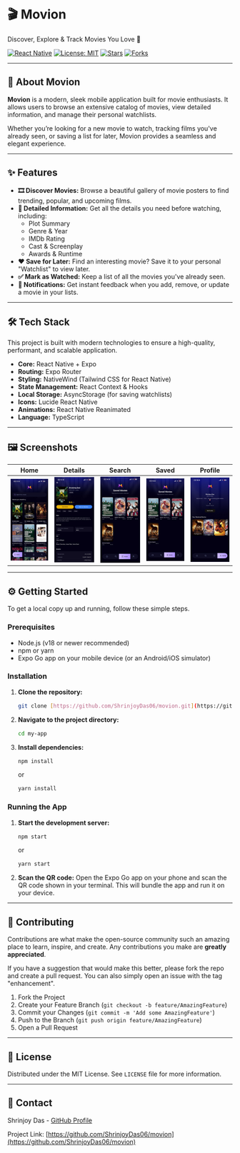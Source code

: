 # 🎬 Movion

Discover, Explore & Track Movies You Love 🍿

[![React Native](https://img.shields.io/badge/React%20Native-Expo-blue?style=for-the-badge&logo=react)](https://reactnative.dev/)
[![License: MIT](https://img.shields.io/badge/License-MIT-green.svg?style=for-the-badge)](https://opensource.org/licenses/MIT)
[![Stars](https://img.shields.io/github/stars/ShrinjoyDas06/movion?color=ffcc00&style=for-the-badge)](https://github.com/ShrinjoyDas06/movion/stargazers)
[![Forks](https://img.shields.io/github/forks/ShrinjoyDas06/movion?color=00bfff&style=for-the-badge)](https://github.com/ShrinjoyDas06/movion/network/members)

---

## 🚀 About Movion

**Movion** is a modern, sleek mobile application built for movie enthusiasts. It allows users to browse an extensive catalog of movies, view detailed information, and manage their personal watchlists.

Whether you’re looking for a new movie to watch, tracking films you've already seen, or saving a list for later, Movion provides a seamless and elegant experience.

---

## ✨ Features

* **🎞️ Discover Movies:** Browse a beautiful gallery of movie posters to find trending, popular, and upcoming films.
* **📖 Detailed Information:** Get all the details you need before watching, including:
    * Plot Summary
    * Genre & Year
    * IMDb Rating
    * Cast & Screenplay
    * Awards & Runtime
* **❤️ Save for Later:** Find an interesting movie? Save it to your personal "Watchlist" to view later.
* **✅ Mark as Watched:** Keep a list of all the movies you've already seen.
* **🔔 Notifications:** Get instant feedback when you add, remove, or update a movie in your lists.

---

## 🛠️ Tech Stack

This project is built with modern technologies to ensure a high-quality, performant, and scalable application.

* **Core:** React Native + Expo
* **Routing:** Expo Router
* **Styling:** NativeWind (Tailwind CSS for React Native)
* **State Management:** React Context & Hooks
* **Local Storage:** AsyncStorage (for saving watchlists)
* **Icons:** Lucide React Native
* **Animations:** React Native Reanimated
* **Language:** TypeScript

---

## 🖼️ Screenshots

| Home | Details | Search | Saved | Profile |
| :---: | :---: | :---: | :---: | :---: |
| <img src="./assets/screenshots/index.jpg" alt="Movion Home Screen" width="150"> | <img src="./assets/screenshots/moviedetailspic.jpg" alt="Movion Movie Details" width="150"> | <img src="./assets/screenshots/savedmovies.jpg" alt="Movion Search Movies" width="150"> | <img src="./assets/screenshots/savedmovies.jpg" alt="Movion Saved List" width="150"> | <img src="./assets/screenshots/profilesection.jpg" alt="Movion Profile Section" width="150"> |

---

## ⚙️ Getting Started

To get a local copy up and running, follow these simple steps.

### Prerequisites

* Node.js (v18 or newer recommended)
* npm or yarn
* Expo Go app on your mobile device (or an Android/iOS simulator)

### Installation

1.  **Clone the repository:**
    ```sh
    git clone [https://github.com/ShrinjoyDas06/movion.git](https://github.com/ShrinjoyDas06/movion.git)
    ```

2.  **Navigate to the project directory:**
    ```sh
    cd my-app
    ```

3.  **Install dependencies:**
    ```sh
    npm install
    ```
    or
    ```sh
    yarn install
    ```

### Running the App

1.  **Start the development server:**
    ```sh
    npm start
    ```
    or
    ```sh
    yarn start
    ```

2.  **Scan the QR code:**
    Open the Expo Go app on your phone and scan the QR code shown in your terminal. This will bundle the app and run it on your device.

---

## 🤝 Contributing

Contributions are what make the open-source community such an amazing place to learn, inspire, and create. Any contributions you make are **greatly appreciated**.

If you have a suggestion that would make this better, please fork the repo and create a pull request. You can also simply open an issue with the tag "enhancement".

1.  Fork the Project
2.  Create your Feature Branch (`git checkout -b feature/AmazingFeature`)
3.  Commit your Changes (`git commit -m 'Add some AmazingFeature'`)
4.  Push to the Branch (`git push origin feature/AmazingFeature`)
5.  Open a Pull Request

---

## 📄 License

Distributed under the MIT License. See `LICENSE` file for more information.

---

## 📧 Contact

Shrinjoy Das - [GitHub Profile](https://github.com/ShrinjoyDas06)

Project Link: [https://github.com/ShrinjoyDas06/movion](https://github.com/ShrinjoyDas06/movion)

